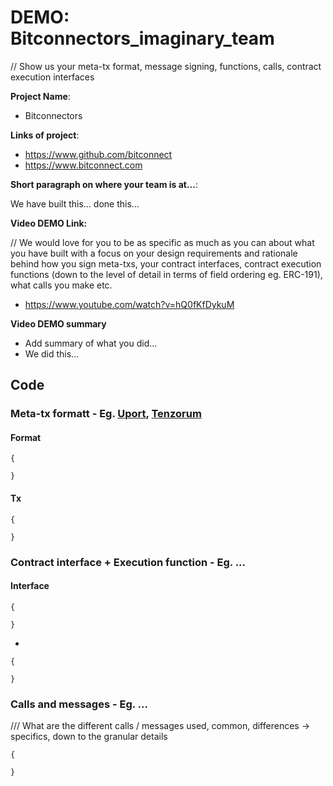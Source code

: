 # DEMO: Bitconnectors_imaginary_team

// Show us your meta-tx format, message signing, functions, calls, contract execution interfaces

**Project Name**: 

- Bitconnectors

**Links of project**:

- https://www.github.com/bitconnect
- https://www.bitconnect.com

**Short paragraph on where your team is at...**:

We have built this... done this...

**Video DEMO Link:**

// We would love for you to be as specific as much as you can about what you have built with a focus on your design requirements and rationale behind how you sign meta-txs, your contract interfaces, contract execution functions (down to the level of detail in terms of field ordering eg. ERC-191), what calls you make etc.

- https://www.youtube.com/watch?v=hQ0fKfDykuM

**Video DEMO summary**

- Add summary of what you did...
- We did this...

## Code

### Meta-tx formatt - Eg. [Uport](https://github.com/Meta-tx/Harbour-MVP/blob/master/DEMOS/uport.org.md), [Tenzorum](https://github.com/Meta-tx/Harbour-MVP/blob/master/DEMOS/tenzorum.md)

#### Format 

    {
    
    }

#### Tx 

    {
    
    }
    
### Contract interface + Execution function - Eg. ...

#### Interface 

    {
    
    }

-

    {
    
    }

### Calls and messages - Eg. ...

/// What are the different calls / messages used, common, differences -> specifics, down to the granular details

    {
    
    }
